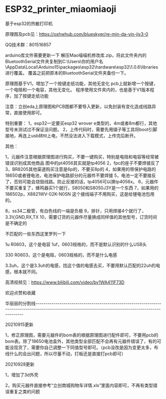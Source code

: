 # ESP32_printer_miaomiaoji

基于esp32的热敏打印机


原理图及pcb见：https://oshwhub.com/blueskyer/re-min-da-yin-jiv3-0   

QQ技术群：801516857

arduino库文件需要更新一下
解压Mao喵喵机修改库.zip，将此文件夹内的BluetoothSerial文件夹复制到C:\Users\你的用户名\AppData\Local\Arduino15\packages\esp32\hardware\esp32\1.0.6\libraries进行覆盖。
覆盖之前把原本的BluetoothSerial文件夹备份一下。

原理图基于V1，增加了一个按键走纸功能，其他无变化
pcb上就新增一个按键，一个电阻和一个电容，其他无变化。
程序使用文件夹内的，也是基于V1版本程序，加了按键走纸功能

注意：立创eda上原理图和PCB图都不要导入更新，以免封装有变化造成线路异常，直接使用即可。


特别重要：
1，esp32一定要买esp32 wrover e类型的，4m或者8m都行，其他型号未测试过不保证没问题。
2，上传代码时，需要先用镊子等工具将boot引脚接地，再连上usb转ttl上电，不然没法进入下载模式，上传完后断开。


其他：

1，元器件注意根据原理图进行购买，不要一键购买，特别是电阻和电容等经常被错误识别成其他商品
图中的pt4056其实就是tp4056
2，fpc的座子不要焊接反了
3，BR8205其他渠道购买注意是6p的，不要买8p的
4，如果用的带保护电路的18650或者锂电池，电池保护电路部分的元器件不要焊接
5，电池一定不要接反了，否则可能会烧毁线路。防止反接的话，tp4056可以换tp4056x。
6，元器件不要买重复了，蜂鸣器买1个就行，S8050和S8050J3Y是一个东西
7，如果用的186502p，X8821WV-02K-N0SN 这个接线端子不用购买，这是给锂电池包用的。

8，ss34二极管，有白色线的一端是负极
9，排针，只用焊接4个就行了，3.3V,GND,RX,TX
10，需要订货的元器件尽量换成同样值的其他型号，订货时间是不确定的

 

不匹配的一些东西这里罗列一下

1u R0603，这个是电容 1uf，0603规格的，而不是默认识别的什么USB头

330 R0603，这个是电阻，0603规格的，而不是什么电感

3.3uh，这个是3.3uh的电感，找这个值的电感去买，不要用默认匹配的22uh的电感，根本就不同。

 

高清视频见：https://www.bilibili.com/video/bv1WA411F73D

欢迎点赞和收藏

 

华丽丽的分割线------------------------------------------------------------------------------------------------------------------------------------------------------

 

20210915更新

1，修正原理图，需要元器件的bom表的根据原理图进行配件即可，不要用pcb的bom表。除了18650电池盒外，其他类型全部匹配不会再有元器件错误了，有的可能没现货了，需要你自己调整一下同值型号即可。（pcb没改是因为变更太多，布线什么的会出问题，所以尽量不动，打板还是直接打pcb即可）

 

 

 

20210928更新

1，增加了3d外壳

2，购买元器件直接参考“立创商城购物车详情.xls”里面内容即可，不再有类型错误重复之类的问题

